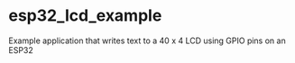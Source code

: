 # esp32_lcd_example
Example application that writes text to a 40 x 4 LCD using GPIO pins on an ESP32

